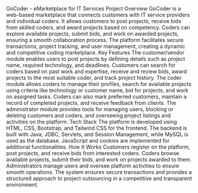 GoCoder - eMarketplace for IT Services
Project Overview
GoCoder is a web-based marketplace that connects customers with IT service providers and individual coders. It allows customers to post projects, receive bids from skilled coders, and award projects based on competency. Coders can explore available projects, submit bids, and work on awarded projects, ensuring a smooth collaboration process. The platform facilitates secure transactions, project tracking, and user management, creating a dynamic and competitive coding marketplace.
Key Features
The customer/vendor module enables users to post projects by defining details such as project name, required technology, and deadlines. Customers can search for coders based on past work and expertise, receive and review bids, award projects to the most suitable coder, and track project history.
The coder module allows coders to manage their profiles, search for available projects using criteria like technology or customer name, bid for projects, and work on assigned tasks. Coders can also mark preferred customers, maintain a record of completed projects, and receive feedback from clients.
The administrator module provides tools for managing users, blocking or deleting customers and coders, and overseeing project listings and activities on the platform.
Tech Stack
The platform is developed using HTML, CSS, Bootstrap, and Tailwind CSS for the frontend. The backend is built with Java, JDBC, Servlets, and Session Management, while MySQL is used as the database. JavaScript and cookies are implemented for additional functionalities.
How It Works
Customers register on the platform, post projects, and receive bids from interested coders. Coders browse available projects, submit their bids, and work on projects awarded to them. Administrators manage users and oversee platform activities to ensure smooth operations. The system ensures secure transactions and provides a structured approach to project outsourcing in a competitive and transparent environment.


